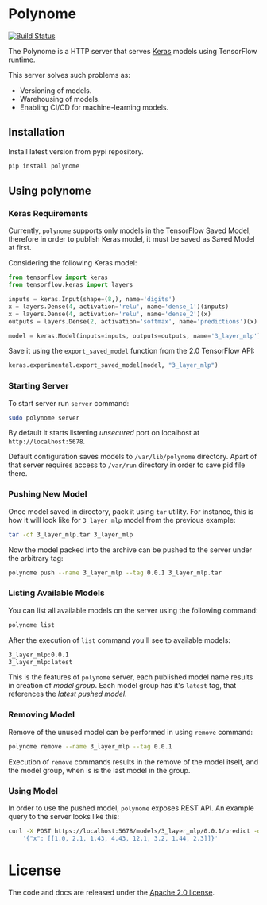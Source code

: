 # Polynome

[![Build Status][BuildStatus]](https://travis-ci.org/netrack/polynome)

The Polynome is a HTTP server that serves [Keras](https://github.com/keras-team/keras)
models using TensorFlow runtime.

This server solves such problems as:

* Versioning of models.
* Warehousing of models.
* Enabling CI/CD for machine-learning models.

## Installation

Install latest version from pypi repository.
```bash
pip install polynome
```

## Using polynome

### Keras Requirements

Currently, `polynome` supports only models in the TensorFlow Saved Model, therefore
in order to publish Keras model, it must be saved as Saved Model at first.

Considering the following Keras model:
```py
from tensorflow import keras
from tensorflow.keras import layers

inputs = keras.Input(shape=(8,), name='digits')
x = layers.Dense(4, activation='relu', name='dense_1')(inputs)
x = layers.Dense(4, activation='relu', name='dense_2')(x)
outputs = layers.Dense(2, activation='softmax', name='predictions')(x)

model = keras.Model(inputs=inputs, outputs=outputs, name='3_layer_mlp')
```

Save it using the `export_saved_model` function from the 2.0 TensorFlow API:
```py
keras.experimental.export_saved_model(model, "3_layer_mlp")
```

### Starting Server

To start server run `server` command:
```sh
sudo polynome server
```

By default it starts listening _unsecured_ port on localhost at `http://localhost:5678`.

Default configuration saves models to `/var/lib/polynome` directory. Apart of
that server requires access to `/var/run` directory in order to save pid file
there.

### Pushing New Model

Once model saved in directory, pack it using `tar` utility. For instance, this
is how it will look like for `3_layer_mlp` model from the previous example:
```sh
tar -cf 3_layer_mlp.tar 3_layer_mlp
```

Now the model packed into the archive can be pushed to the server under the
arbitrary tag:
```sh
polynome push --name 3_layer_mlp --tag 0.0.1 3_layer_mlp.tar
```

### Listing Available Models

You can list all available models on the server using the following command:
```sh
polynome list
```

After the execution of `list` command you'll see to available models:
```sh
3_layer_mlp:0.0.1
3_layer_mlp:latest
```

This is the features of `polynome` server, each published model name results in
creation of _model group_. Each model group has it's `latest` tag, that references
the _latest pushed model_.

### Removing Model

Remove of the unused model can be performed in using `remove` command:
```sh
polynome remove --name 3_layer_mlp --tag 0.0.1
```

Execution of `remove` commands results in the remove of the model itself, and
the model group, when is is the last model in the group.

### Using Model

In order to use the pushed model, `polynome` exposes REST API. An example query
to the server looks like this:
```sh
curl -X POST https://localhost:5678/models/3_layer_mlp/0.0.1/predict -d \
    '{"x": [[1.0, 2.1, 1.43, 4.43, 12.1, 3.2, 1.44, 2.3]]}'
```

# License

The code and docs are released under the [Apache 2.0 license](LICENSE).

[BuildStatus]:   https://travis-ci.org/netrack/polynome.svg?branch=master
